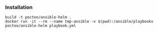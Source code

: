 ### Installation

    build -t pocteo/ansible-helm .
    docker run -it --rm --name tmp-ansible -v $(pwd):/ansible/playbooks pocteo/ansible-helm playbook.yml
